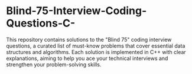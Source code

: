# Blind-75-Interview-Coding-Questions-C-
This repository contains solutions to the "Blind 75" coding interview questions, a curated list of must-know problems that cover essential data structures and algorithms. Each solution is implemented in C++ with clear explanations, aiming to help you ace your technical interviews and strengthen your problem-solving skills.
